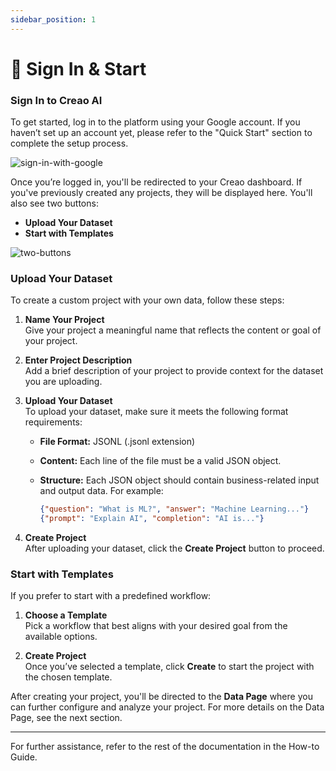 ```yaml
---
sidebar_position: 1
---
```


# 🔑 Sign In & Start

### Sign In to Creao AI

To get started, log in to the platform using your Google account. If you haven’t set up an account yet, please refer to the "Quick Start" section to complete the setup process.

![sign-in-with-google](img/sign-in-with-google.gif "Sign in with Google")

Once you’re logged in, you'll be redirected to your Creao dashboard. If you've previously created any projects, they will be displayed here. You'll also see two buttons:

- **Upload Your Dataset**
- **Start with Templates**

![two-buttons](img/two-buttons.gif "Upload Your Dataset or Start with Templates")

### Upload Your Dataset

To create a custom project with your own data, follow these steps:

1. **Name Your Project**  
   Give your project a meaningful name that reflects the content or goal of your project.

2. **Enter Project Description**  
   Add a brief description of your project to provide context for the dataset you are uploading.

3. **Upload Your Dataset**  
   To upload your dataset, make sure it meets the following format requirements:

   - **File Format:** JSONL (.jsonl extension)
   - **Content:** Each line of the file must be a valid JSON object.
   - **Structure:** Each JSON object should contain business-related input and output data. For example:

     ```json
     {"question": "What is ML?", "answer": "Machine Learning..."}
     {"prompt": "Explain AI", "completion": "AI is..."}
     ```

4. **Create Project**  
   After uploading your dataset, click the **Create Project** button to proceed.

### Start with Templates

If you prefer to start with a predefined workflow:

1. **Choose a Template**  
   Pick a workflow that best aligns with your desired goal from the available options.

2. **Create Project**  
   Once you’ve selected a template, click **Create** to start the project with the chosen template.

After creating your project, you'll be directed to the **Data Page** where you can further configure and analyze your project. For more details on the Data Page, see the next section.

---

For further assistance, refer to the rest of the documentation in the How-to Guide.
